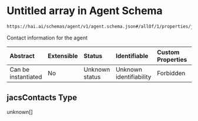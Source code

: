 # Untitled array in Agent Schema

```txt
https://hai.ai/schemas/agent/v1/agent.schema.json#/allOf/1/properties/jacsContacts
```

Contact information for the agent

| Abstract            | Extensible | Status         | Identifiable            | Custom Properties | Additional Properties | Access Restrictions | Defined In                                                                         |
| :------------------ | :--------- | :------------- | :---------------------- | :---------------- | :-------------------- | :------------------ | :--------------------------------------------------------------------------------- |
| Can be instantiated | No         | Unknown status | Unknown identifiability | Forbidden         | Allowed               | none                | [agent.schema.json\*](../../out/agent/v1/agent.schema.json "open original schema") |

## jacsContacts Type

unknown\[]

